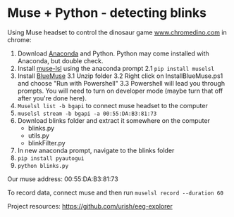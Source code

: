 # Muse + Python - detecting blinks

Using Muse headset to control the dinosaur game www.chromedino.com in chrome:
1. Download [Anaconda](https://www.anaconda.com/distribution/#download-section) and Python. Python may come installed with Anaconda, but double check. 
2. Install [muse-lsl](https://github.com/alexandrebarachant/muse-lsl) using the anaconda prompt
	2.1 ```pip install muselsl```
3. Install [BlueMuse](https://github.com/kowalej/BlueMuse/tree/master/Dist)
	3.1 Unzip folder
	3.2 Right click on InstallBlueMuse.ps1 and choose "Run with Powershell"
	3.3 Powershell will lead you through prompts. You will need to turn on developer mode (maybe turn that off after you're done here). 
4. ```Muselsl list -b bgapi``` to connect muse headset to the computer 
5. ```muselsl stream -b bgapi -a 00:55:DA:B3:81:73```
6. Download blinks folder and extract it somewhere on the computer
	- blinks.py
	- utils.py
	- blinkFilter.py
8. In new anaconda prompt, navigate to the blinks folder
9. ```pip install pyautogui```
10. ```python blinks.py```  

Our muse address: 00:55:DA:B3:81:73

To record data, connect muse and then run
```muselsl record --duration 60```


Project resources:
https://github.com/urish/eeg-explorer
                                                          
